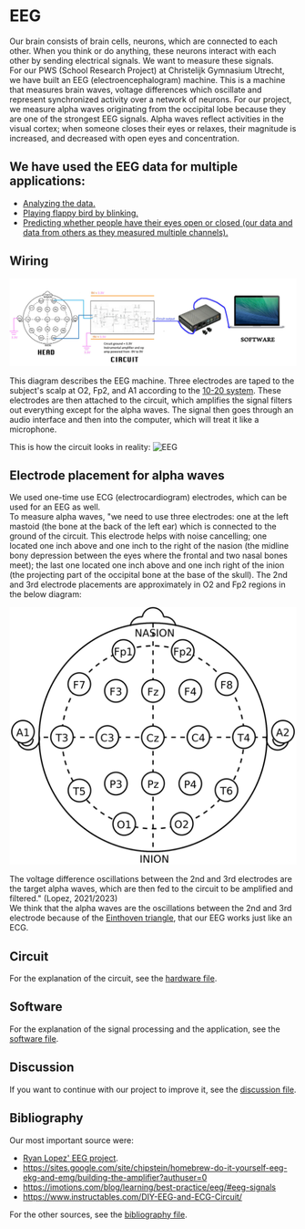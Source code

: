 # EEG
Our brain consists of brain cells, neurons, which are connected to each other. When you think or do anything, these neurons interact with each other by sending electrical signals. We want to measure these signals.  
For our PWS (School Research Project) at Christelijk Gymnasium Utrecht, we have built an EEG (electroencephalogram) machine. This is a machine that measures brain waves, voltage differences which oscillate and represent synchronized activity over a network of neurons. For our project, we measure alpha waves originating from the occipital lobe because they are one of the strongest EEG signals. Alpha waves reflect activities in the visual cortex; when someone closes their eyes or relaxes, their magnitude is increased, and decreased with open eyes and concentration.

## We have used the EEG data for multiple applications:
- [Analyzing the data.](analysis)
- [Playing flappy bird by blinking.](flappy)
- [Predicting whether people have their eyes open or closed (our data and data from others as they measured multiple channels).](prediction)

## Wiring
![Wiring](images/wiring.png "Wiring")

This diagram describes the EEG machine. Three electrodes are taped to the subject's scalp at O2, Fp2, and A1 according to the [10-20 system](https://en.wikipedia.org/wiki/10%E2%80%9320_system_(EEG)). These electrodes are then attached to the circuit, which amplifies the signal filters out everything except for the alpha waves. The signal then goes through an audio interface and then into the computer, which will treat it like a microphone.

This is how the circuit looks in reality:
![EEG](images/EEG.png "EEG")

## Electrode placement for alpha waves
We used one-time use ECG (electrocardiogram) electrodes, which can be used for an EEG as well.  
To measure alpha waves, "we need to use three electrodes: one at the left mastoid (the bone at the back of the left ear) which is connected to the ground of the circuit. This electrode helps with noise cancelling; one located one inch above and one inch to the right of the nasion (the midline bony depression between the eyes where the frontal and two nasal bones meet); the last one located one inch above and one inch right of the inion (the projecting part of the occipital bone at the base of the skull). The 2nd and 3rd electrode placements are approximately in O2 and Fp2 regions in the below diagram:

![Head](images/head.png "Head")

The voltage difference oscillations between the 2nd and 3rd electrodes are the target alpha waves, which are then fed to the circuit to be amplified and filtered." (Lopez, 2021/2023)  
We think that the alpha waves are the oscillations between the 2nd and 3rd electrode because of the [Einthoven triangle](https://en.wikipedia.org/wiki/Einthoven%27s_triangle), that our EEG works just like an ECG.

## Circuit
For the explanation of the circuit, see the [hardware file](documentation/hardware.md).

## Software
For the explanation of the signal processing and the application, see the [software file](documentation/software.md).

## Discussion
If you want to continue with our project to improve it, see the [discussion file](documentation/discussion.md).

## Bibliography
Our most important source were:
- [Ryan Lopez' EEG project](https://github.com/ryanlopezzzz/EEG). 
- https://sites.google.com/site/chipstein/homebrew-do-it-yourself-eeg-ekg-and-emg/building-the-amplifier?authuser=0
- https://imotions.com/blog/learning/best-practice/eeg/#eeg-signals
- https://www.instructables.com/DIY-EEG-and-ECG-Circuit/

For the other sources, see the [bibliography file](documentation/bibliography.md).